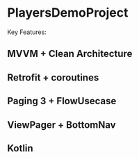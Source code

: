 # PlayersDemoProject

Key Features:

##  MVVM + Clean Architecture
## Retrofit + coroutines
##  Paging 3 + FlowUsecase
##  ViewPager + BottomNav 
##  Kotlin 
